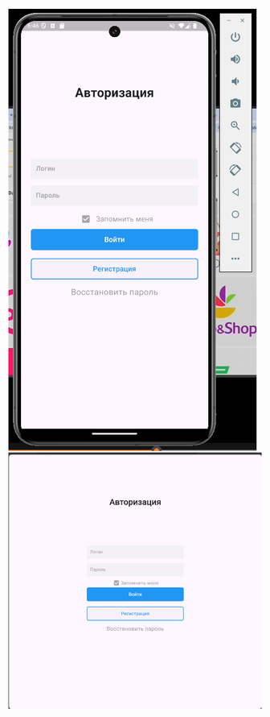 ![android](https://github.com/Ferru5Manus/pr2/blob/main/image.png)
![edge](https://github.com/Ferru5Manus/pr2/blob/main/image2.png)

